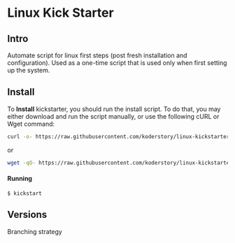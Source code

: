 # Linux Kick Starter

## Intro

Automate script for linux first steps (post fresh installation and configuration). Used as a one-time script that is used only when first setting up the system.

## Install

To **Install** kickstarter, you should run the install script. To do that, you may either download and run the script manually, or use the following cURL or Wget command:

```bash
curl -o- https://raw.githubusercontent.com/koderstory/linux-kickstarter/v0.1.3/install.sh | bash
```

or

```bash
wget -qO- https://raw.githubusercontent.com/koderstory/linux-kickstarter/v0.1.3/install.sh | bash
```

#### Running

```
$ kickstart

```

## Versions

Branching strategy